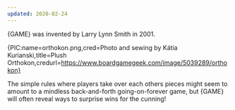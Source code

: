 ```yaml
---
updated: 2020-02-24
---
```


{GAME} was invented by Larry Lynn Smith in 2001.

{PIC:name=orthokon.png,cred=Photo and sewing by Kátia Kurianski,title=Plush Orthokon,credurl=https://www.boardgamegeek.com/image/5039289/orthokon}

The simple rules where players take over each others pieces might seem to amount to a mindless back-and-forth going-on-forever game, but {GAME} will often reveal ways to surprise wins for the cunning!
